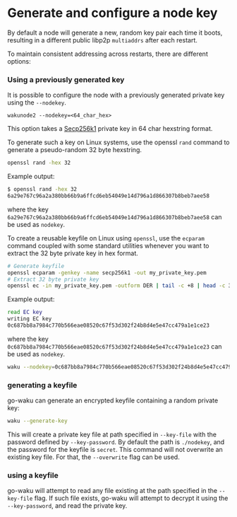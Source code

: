 # Generate and configure a node key

By default a node will generate a new, random key pair each time it boots,
resulting in a different public libp2p `multiaddrs` after each restart.

To maintain consistent addressing across restarts, there are different options:

### Using a previously generated key
It is possible to configure the node with a previously generated private key using the `--nodekey`.

```shell
wakunode2 --nodekey=<64_char_hex>
```

This option takes a [Secp256k1](https://en.bitcoin.it/wiki/Secp256k1) private key in 64 char hexstring format.

To generate such a key on Linux systems,
use the openssl `rand` command to generate a pseudo-random 32 byte hexstring.

```sh
openssl rand -hex 32
```

Example output:

```sh
$ openssl rand -hex 32
6a29e767c96a2a380bb66b9a6ffcd6eb54049e14d796a1d866307b8beb7aee58
```

where the key `6a29e767c96a2a380bb66b9a6ffcd6eb54049e14d796a1d866307b8beb7aee58` can be used as `nodekey`.

To create a reusable keyfile on Linux using `openssl`,
use the `ecparam` command coupled with some standard utilities
whenever you want to extract the 32 byte private key in hex format.

```sh
# Generate keyfile
openssl ecparam -genkey -name secp256k1 -out my_private_key.pem
# Extract 32 byte private key
openssl ec -in my_private_key.pem -outform DER | tail -c +8 | head -c 32| xxd -p -c 32
```

Example output:

```sh
read EC key
writing EC key
0c687bb8a7984c770b566eae08520c67f53d302f24b8d4e5e47cc479a1e1ce23
```

where the key `0c687bb8a7984c770b566eae08520c67f53d302f24b8d4e5e47cc479a1e1ce23` can be used as `nodekey`.

```sh
waku --nodekey=0c687bb8a7984c770b566eae08520c67f53d302f24b8d4e5e47cc479a1e1ce23
```

### generating a keyfile
go-waku can generate an encrypted keyfile containing a random private key:
```sh
waku --generate-key
```
This will create a private key file at path specified in `--key-file` with the password defined by `--key-password`. By default the path is `./nodekey`, and the password for the keyfile is `secret`. This command will not overwrite an existing key file. For that, the `--overwrite` flag can be used.

### using a keyfile
go-waku will attempt to read any file existing at the path specified in the `--key-file` flag. If such file exists, go-waku will attempt to decrypt it using the `--key-password`, and read the private key.

